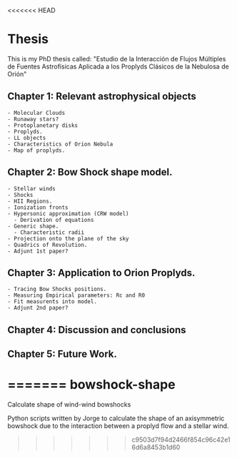 <<<<<<< HEAD
# Thesis
This is my PhD thesis called:
"Estudio de la Interacción de Flujos Múltiples de Fuentes Astrofísicas Aplicada 
a los Proplyds Clásicos de la Nebulosa de Orión"

## Chapter 1: Relevant astrophysical objects
    - Molecular Clouds
	- Runaway stars?
	- Protoplanetary disks
	- Proplyds.
	- LL objects
	- Characteristics of Orion Nebula 
	- Map of proplyds.

## Chapter 2: Bow Shock shape model.
	- Stellar winds
	- Shocks
	- HII Regions.
	- Ionization fronts
	- Hypersonic approximation (CRW model)
	  - Derivation of equations 
	- Generic shape.
	  - Characteristic radii
	- Projection onto the plane of the sky
	- Quadrics of Revolution.
	- Adjunt 1st paper?
	
## Chapter 3: Application to Orion Proplyds.
	- Tracing Bow Shocks positions.
	- Measuring Empirical parameters: Rc and R0
	- Fit measurents into model.
	- Adjunt 2nd paper?

## Chapter 4: Discussion and conclusions

## Chapter 5: Future Work.
=======
bowshock-shape
==============

Calculate shape of wind-wind bowshocks

Python scripts written by Jorge to calculate the shape of an
axisymmetric bowshock due to the interaction between a proplyd flow
and a stellar wind.

>>>>>>> c9503d7f94d2466f854c96c42e16d6a8453b1d60
